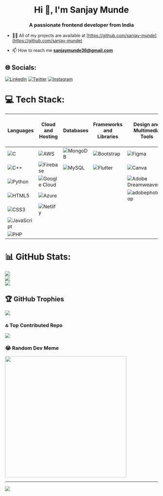 <h1 align="center">Hi 👋, I'm Sanjay Munde</h1>
<h3 align="center">A passionate frontend developer from India</h3>

- 👨‍💻 All of my projects are available at [https://github.com/sanjay-munde](https://github.com/sanjay-munde)

- 📫 How to reach me **sanjaymunde36@gmail.com**

## 🌐 Socials:
[![LinkedIn](https://img.shields.io/badge/LinkedIn-%230077B5.svg?logo=linkedin&logoColor=white)](https://linkedin.com/in/sanjay-munde) [![Twitter](https://img.shields.io/badge/Twitter-%231DA1F2.svg?logo=Twitter&logoColor=white)](https://twitter.com/Sanjay_Munde_) 
[![Instagram](https://img.shields.io/badge/Instagram-%23E4405F.svg?logo=Instagram&logoColor=white)](https://instagram.com/Sanjay_Munde_) 

# 💻 Tech Stack:
| Languages | Cloud and Hosting | Databases | Frameworks and Libraries | Design and Multimedia Tools | Data Science and Machine Learning | Other Tools and Platforms |
|-----------|-------------------|-----------|---------------------------|-----------------------------|---------------------------------|-----------------------------|
| ![C](https://img.shields.io/badge/c-%2300599C.svg?style=plastic&logo=c&logoColor=white) | ![AWS](https://img.shields.io/badge/AWS-%23FF9900.svg?style=plastic&logo=amazon-aws&logoColor=white) | ![MongoDB](https://img.shields.io/badge/MongoDB-%234ea94b.svg?style=plastic&logo=mongodb&logoColor=white) | ![Bootstrap](https://img.shields.io/badge/bootstrap-%23563D7C.svg?style=plastic&logo=bootstrap&logoColor=white) | ![Figma](https://img.shields.io/badge/figma-%23F24E1E.svg?style=plastic&logo=figma&logoColor=white) | ![NumPy](https://img.shields.io/badge/numpy-%23013243.svg?style=plastic&logo=numpy&logoColor=white) | ![LINUX](https://img.shields.io/badge/Linux-FCC624?style=plastic&logo=linux&logoColor=black) |
| ![C++](https://img.shields.io/badge/c++-%2300599C.svg?style=plastic&logo=c%2B%2B&logoColor=white) | ![Firebase](https://img.shields.io/badge/firebase-%23039BE5.svg?style=plastic&logo=firebase) | ![MySQL](https://img.shields.io/badge/mysql-%2300f.svg?style=plastic&logo=mysql&logoColor=white) | ![Flutter](https://img.shields.io/badge/Flutter-%2302569B.svg?style=plastic&logo=Flutter&logoColor=white) | ![Canva](https://img.shields.io/badge/Canva-%2300C4CC.svg?style=plastic&logo=Canva&logoColor=white) | ![Pandas](https://img.shields.io/badge/pandas-%23150458.svg?style=plastic&logo=pandas&logoColor=white) | ![Webflow](https://img.shields.io/badge/Webflow-4353FF?style=plastic&logo=webflow&logoColor=white) |
| ![Python](https://img.shields.io/badge/python-3670A0?style=plastic&logo=python&logoColor=ffdd54) | ![Google Cloud](https://img.shields.io/badge/Google%20Cloud-%234285F4.svg?style=plastic&logo=google-cloud&logoColor=white) | | | ![Adobe Dreamweaver](https://img.shields.io/badge/Adobe%20Dreamweaver-FF61F6.svg?style=plastic&logo=Adobe%20Dreamweaver&logoColor=white) | ![PyTorch](https://img.shields.io/badge/PyTorch-%23EE4C2C.svg?style=plastic&logo=PyTorch&logoColor=white) | |
| ![HTML5](https://img.shields.io/badge/html5-%23E34F26.svg?style=plastic&logo=html5&logoColor=white) | ![Azure](https://img.shields.io/badge/azure-%230072C6.svg?style=plastic&logo=azure-devops&logoColor=white) | | | ![adobephotoshop](https://img.shields.io/badge/adobephotoshop-%2331A8FF.svg?style=plastic&logo=adobephotoshop&logoColor=white) | ![TensorFlow](https://img.shields.io/badge/TensorFlow-%23FF6F00.svg?style=plastic&logo=TensorFlow&logoColor=white) | |
| ![CSS3](https://img.shields.io/badge/css3-%231572B6.svg?style=plastic&logo=css3&logoColor=white) | ![Netlify](https://img.shields.io/badge/netlify-%23000000.svg?style=plastic&logo=netlify&logoColor=#00C7B7) | | | | | |
| ![JavaScript](https://img.shields.io/badge/javascript-%23323330.svg?style=plastic&logo=javascript&logoColor=%23F7DF1E) | | | | | | |
| ![PHP](https://img.shields.io/badge/php-%777BB4.svg?style=plastic&logo=php&logoColor=white) | | | | | | |
# 📊 GitHub Stats:
![](https://github-readme-stats.vercel.app/api?username=sanjay-munde&theme=react&hide_border=false&include_all_commits=false&count_private=false)<br/>
![](https://github-readme-streak-stats.herokuapp.com/?user=sanjay-munde&theme=react&hide_border=false)<br/>
![](https://github-readme-stats.vercel.app/api/top-langs/?username=sanjay-munde&theme=react&hide_border=false&include_all_commits=false&count_private=false&layout=compact)

## 🏆 GitHub Trophies
![](https://github-profile-trophy.vercel.app/?username=sanjay-munde&theme=dark&no-frame=false&no-bg=true&margin-w=4)

### 🔝 Top Contributed Repo
![](https://github-contributor-stats.vercel.app/api?username=sanjay-munde&limit=5&theme=dark&combine_all_yearly_contributions=true)

### 😂 Random Dev Meme
<img src='https://randommeme-five.vercel.app/' style="height: 400px;"/>

---
[![](https://visitcount.itsvg.in/api?id=sanjay-munde&icon=0&color=1)](https://visitcount.itsvg.in)

<!-- Proudly created with GPRM ( https://gprm.itsvg.in ) -->
